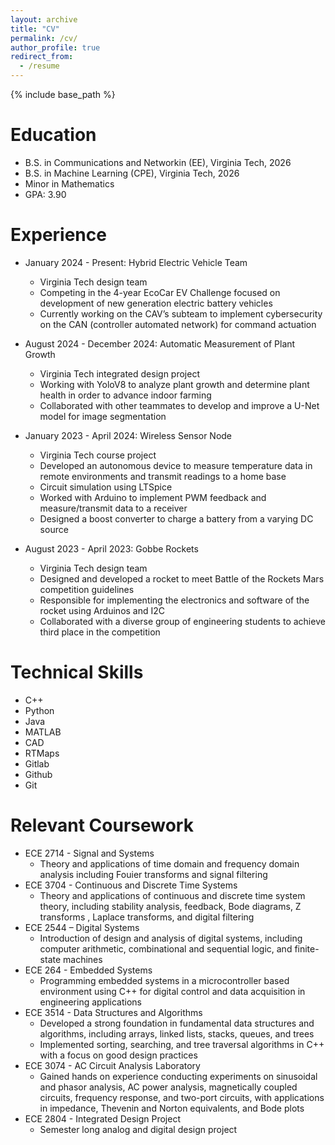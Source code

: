 ```yaml
---
layout: archive
title: "CV"
permalink: /cv/
author_profile: true
redirect_from:
  - /resume
---
```


{% include base_path %}

Education
======
* B.S. in Communications and Networkin (EE), Virginia Tech, 2026
* B.S. in Machine Learning (CPE), Virginia Tech, 2026
* Minor in Mathematics
* GPA: 3.90

Experience
======
* January 2024 - Present: Hybrid Electric Vehicle Team
  * Virginia Tech design team
  * Competing in the 4-year EcoCar EV Challenge focused on development of new generation electric battery vehicles
  * Currently working on the CAV’s subteam to implement cybersecurity on the CAN (controller automated network) for command actuation

* August 2024 - December 2024: Automatic Measurement of Plant Growth
  * Virginia Tech integrated design project
  * Working with YoloV8 to analyze plant growth and determine plant health in order to advance indoor farming
  * Collaborated with other teammates to develop and improve a U-Net model for image segmentation

* January 2023 - April 2024: Wireless Sensor Node
  * Virginia Tech course project
  * Developed an autonomous device to measure temperature data in remote environments and transmit readings to a home base
  * Circuit simulation using LTSpice
  * Worked with Arduino to implement PWM feedback and measure/transmit data to a receiver
  * Designed a boost converter to charge a battery from a varying DC source

* August 2023 - April 2023: Gobbe Rockets
  * Virginia Tech design team
  * Designed and developed a rocket to meet Battle of the Rockets Mars competition guidelines
  * Responsible for implementing the electronics and software of the rocket using Arduinos and I2C
  * Collaborated with a diverse group of engineering students to achieve third place in the competition
  
Technical Skills
======
* C++
* Python
* Java
* MATLAB
* CAD
* RTMaps
* Gitlab
* Github
* Git

Relevant Coursework
======
* ECE 2714 - Signal and Systems
  * Theory and applications of time domain and frequency domain analysis including Fouier transforms and signal filtering
* ECE 3704 - Continuous and Discrete Time Systems
  * Theory and applications of continuous and discrete time system theory, including stability analysis, feedback, Bode diagrams, Z transforms , Laplace transforms, and digital filtering
* ECE 2544 – Digital Systems
  * Introduction of design and analysis of digital systems, including computer arithmetic, combinational and sequential logic, and finite-state machines
* ECE 264 - Embedded Systems
  * Programming embedded systems in a microcontroller based environment using C++ for digital control and data acquisition in engineering applications
* ECE 3514 - Data Structures and Algorithms
  * Developed a strong foundation in fundamental data structures and algorithms, including arrays, linked lists, stacks, queues, and trees
  * Implemented sorting, searching, and tree traversal algorithms in C++ with a focus on good design practices
* ECE 3074 - AC Circuit Analysis Laboratory
  * Gained hands on experience conducting experiments on sinusoidal and phasor analysis, AC power analysis, magnetically coupled circuits, frequency response, and two-port circuits, with applications in impedance, Thevenin and Norton equivalents, and Bode plots
* ECE 2804 - Integrated Design Project
  * Semester long analog and digital design project